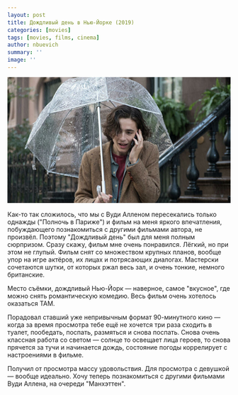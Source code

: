 ```yaml
---
layout: post
title: Дождливый день в Нью-Йорке (2019)
categories: [movies]
tags: [movies, films, cinema]
author: nbuevich
summary: ''
image: ''
---
```


<img class="poster" src="/static/blog/posters/rainy-day-in-new-york.jpg" alt="A Rainy Day in New York (2019)">  

Как-то так сложилось, что мы с Вуди Алленом пересекались только однажды ("Полночь в Париже") и фильм на меня яркого впечатления, побуждающего познакомиться с другими фильмами автора, не произвёл. Поэтому "Дождливый день" был для меня полным сюрпризом. Сразу скажу, фильм мне очень понравился. Лёгкий, но при этом не глупый. Фильм снят со множеством крупных планов, вообще упор на игре актёров, их лицах и потрясающих диалогах. Мастерски сочетаются шутки, от которых ржал весь зал, и очень тонкие, немного британские.  

Место съёмки, дождливый Нью-Йорк — наверное, самое "вкусное", где можно снять романтическую комедию. Весь фильм очень хотелось оказаться ТАМ.  

Порадовал ставший уже непривычным формат 90-минутного кино — когда за время просмотра тебе ещё не хочется три раза сходить в туалет, пообедать, поспать, размяться и снова поспать. Снова очень классная работа со светом — солнце то освещает лица героев, то снова прячется за тучи и начинается дождь, состояние погоды коррелирует с настроениями в фильме.  

Получил от просмотра массу удовольствия. Для просмотра с девушкой — вообще идеально. Хочу теперь познакомиться с другими фильмами Вуди Аллена, на очереди "Манхэттен".



